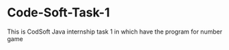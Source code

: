 # Code-Soft-Task-1
This is CodSoft Java internship task 1 in which have the program for number game
